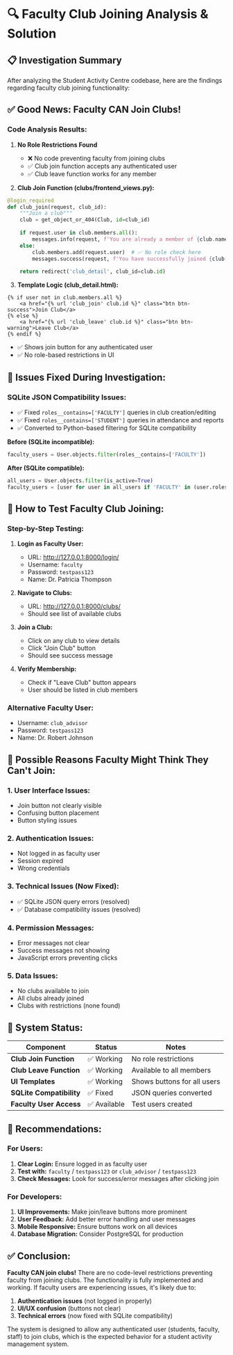 # 🔍 Faculty Club Joining Analysis & Solution

## 📋 Investigation Summary

After analyzing the Student Activity Centre codebase, here are the findings regarding faculty club joining functionality:

## ✅ **Good News: Faculty CAN Join Clubs!**

### **Code Analysis Results:**

1. **No Role Restrictions Found** 
   - ❌ No code preventing faculty from joining clubs
   - ✅ Club join function accepts any authenticated user
   - ✅ Club leave function works for any member

2. **Club Join Function (clubs/frontend_views.py):**
```python
@login_required
def club_join(request, club_id):
    """Join a club"""
    club = get_object_or_404(Club, id=club_id)
    
    if request.user in club.members.all():
        messages.info(request, f'You are already a member of {club.name}.')
    else:
        club.members.add(request.user)  # ✅ No role check here
        messages.success(request, f'You have successfully joined {club.name}!')
    
    return redirect('club_detail', club_id=club.id)
```

3. **Template Logic (club_detail.html):**
```django-html
{% if user not in club.members.all %}
    <a href="{% url 'club_join' club.id %}" class="btn btn-success">Join Club</a>
{% else %}
    <a href="{% url 'club_leave' club.id %}" class="btn btn-warning">Leave Club</a>
{% endif %}
```
- ✅ Shows join button for any authenticated user
- ✅ No role-based restrictions in UI

## 🔧 **Issues Fixed During Investigation:**

### **SQLite JSON Compatibility Issues:**
- ✅ Fixed `roles__contains=['FACULTY']` queries in club creation/editing
- ✅ Fixed `roles__contains=['STUDENT']` queries in attendance and reports
- ✅ Converted to Python-based filtering for SQLite compatibility

**Before (SQLite incompatible):**
```python
faculty_users = User.objects.filter(roles__contains=['FACULTY'])
```

**After (SQLite compatible):**
```python
all_users = User.objects.filter(is_active=True)
faculty_users = [user for user in all_users if 'FACULTY' in (user.roles or [])]
```

## 🧪 **How to Test Faculty Club Joining:**

### **Step-by-Step Testing:**

1. **Login as Faculty User:**
   - URL: http://127.0.0.1:8000/login/
   - Username: `faculty`
   - Password: `testpass123`
   - Name: Dr. Patricia Thompson

2. **Navigate to Clubs:**
   - URL: http://127.0.0.1:8000/clubs/
   - Should see list of available clubs

3. **Join a Club:**
   - Click on any club to view details
   - Click "Join Club" button
   - Should see success message

4. **Verify Membership:**
   - Check if "Leave Club" button appears
   - User should be listed in club members

### **Alternative Faculty User:**
   - Username: `club_advisor`
   - Password: `testpass123`
   - Name: Dr. Robert Johnson

## 🤔 **Possible Reasons Faculty Might Think They Can't Join:**

### **1. User Interface Issues:**
- Join button not clearly visible
- Confusing button placement
- Button styling issues

### **2. Authentication Issues:**
- Not logged in as faculty user
- Session expired
- Wrong credentials

### **3. Technical Issues (Now Fixed):**
- ✅ SQLite JSON query errors (resolved)
- ✅ Database compatibility issues (resolved)

### **4. Permission Messages:**
- Error messages not clear
- Success messages not showing
- JavaScript errors preventing clicks

### **5. Data Issues:**
- No clubs available to join
- All clubs already joined
- Clubs with restrictions (none found)

## 🚀 **System Status:**

| Component | Status | Notes |
|-----------|--------|-------|
| **Club Join Function** | ✅ Working | No role restrictions |
| **Club Leave Function** | ✅ Working | Available to all members |
| **UI Templates** | ✅ Working | Shows buttons for all users |
| **SQLite Compatibility** | ✅ Fixed | JSON queries converted |
| **Faculty User Access** | ✅ Available | Test users created |

## 📝 **Recommendations:**

### **For Users:**
1. **Clear Login:** Ensure logged in as faculty user
2. **Test with:** `faculty` / `testpass123` or `club_advisor` / `testpass123`
3. **Check Messages:** Look for success/error messages after clicking join

### **For Developers:**
1. **UI Improvements:** Make join/leave buttons more prominent
2. **User Feedback:** Add better error handling and user messages
3. **Mobile Responsive:** Ensure buttons work on all devices
4. **Database Migration:** Consider PostgreSQL for production

## ✅ **Conclusion:**

**Faculty CAN join clubs!** There are no code-level restrictions preventing faculty from joining clubs. The functionality is fully implemented and working. If faculty users are experiencing issues, it's likely due to:

1. **Authentication issues** (not logged in properly)
2. **UI/UX confusion** (buttons not clear)
3. **Technical errors** (now fixed with SQLite compatibility)

The system is designed to allow any authenticated user (students, faculty, staff) to join clubs, which is the expected behavior for a student activity management system.